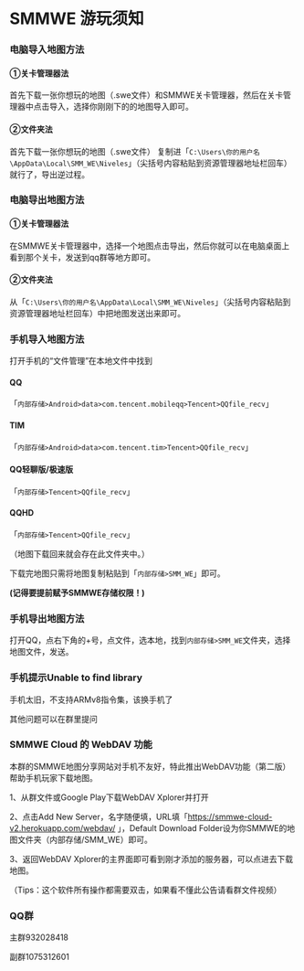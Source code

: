 # SMMWE 游玩须知

### 电脑导入地图方法

#### ①关卡管理器法

首先下载一张你想玩的地图（.swe文件）和SMMWE关卡管理器，然后在关卡管理器中点击导入，选择你刚刚下的的地图导入即可。

#### ②文件夹法

首先下载一张你想玩的地图（.swe文件）
复制进「`C:\Users\你的用户名\AppData\Local\SMM_WE\Niveles`」（尖括号内容粘贴到资源管理器地址栏回车）就行了，导出逆过程。

### 电脑导出地图方法

#### ①关卡管理器法

在SMMWE关卡管理器中，选择一个地图点击导出，然后你就可以在电脑桌面上看到那个关卡，发送到qq群等地方即可。

#### ②文件夹法

从「`C:\Users\你的用户名\AppData\Local\SMM_WE\Niveles`」（尖括号内容粘贴到资源管理器地址栏回车）中把地图发送出来即可。

### 手机导入地图方法

打开手机的“文件管理”在本地文件中找到

   <!-- tabs:start -->

 #### **QQ**

「`内部存储>Android>data>com.tencent.mobileqq>Tencent>QQfile_recv`」

 #### **TIM**

「`内部存储>Android>data>com.tencent.tim>Tencent>QQfile_recv`」

 #### **QQ轻聊版/极速版**

「`内部存储>Tencent>QQfile_recv`」

 #### **QQHD**

「`内部存储>Tencent>QQfile_recv`」

   <!-- tabs:end -->



（地图下载回来就会存在此文件夹中。）

下载完地图只需将地图复制粘贴到「`内部存储>SMM_WE`」即可。

**(记得要提前赋予SMMWE存储权限！)**

### 手机导出地图方法

打开QQ，点右下角的+号，点文件，选本地，找到`内部存储>SMM_WE`文件夹，选择地图文件，发送。

### 手机提示Unable to find library

手机太旧，不支持ARMv8指令集，该换手机了

其他问题可以在群里提问

### SMMWE Cloud 的 WebDAV 功能

本群的SMMWE地图分享网站对手机不友好，特此推出WebDAV功能（第二版）帮助手机玩家下载地图。

1、从群文件或Google Play下载WebDAV Xplorer并打开

2、点击Add New Server，名字随便填，URL填「https://smmwe-cloud-v2.herokuapp.com/webdav/ 」，Default Download Folder设为你SMMWE的地图文件夹（内部存储/SMM_WE）即可。

3、返回WebDAV Xplorer的主界面即可看到刚才添加的服务器，可以点进去下载地图。

（Tips：这个软件所有操作都需要双击，如果看不懂此公告请看群文件视频）

### QQ群

主群932028418

副群1075312601
